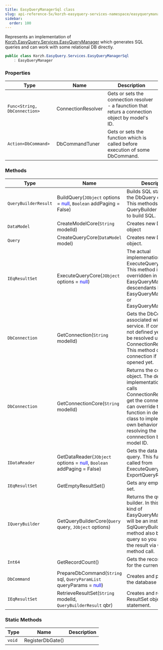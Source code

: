 ```yaml
---
title: EasyQueryManagerSql class
slug: api-reference-5x/korzh-easyquery-services-namespace/easyquerymanagersql-class
sidebar:
  order: 100
---
```


Represents an implementation of [Korzh.EasyQuery.Services.EasyQueryManager](///easyquery/docs/api-reference-5x/korzh-easyquery-services-namespace/easyquerymanager-class)  which generates SQL queries and can work with some relational DB directly.
```csharp
public class Korzh.EasyQuery.Services.EasyQueryManagerSql
    : EasyQueryManager

```

### Properties

| Type | Name | Description | 
| --- | --- | --- | 
| `Func<String, DbConnection>` | ConnectionResolver | Gets or sets the connection resolver - a faunction that returs a connection object by model's ID. | 
| `Action<DbCommand>` | DbCommandTuner | Gets or sets the function which is called before execution of some DbCommand. | 


### Methods

| Type | Name | Description | 
| --- | --- | --- | 
| `QueryBuilderResult` | BuildQuery(`JObject` options = <span style='color: blue'>null</span>, `Boolean` addPaging = False) | Builds SQL statement by the DbQuery object. This methods calls QueryBuilder delegate to build SQL. | 
| `DataModel` | CreateModelCore(`String` modelId) | Creates new DataModel object | 
| `Query` | CreateQueryCore(`DataModel` model) | Creates new DbQuery object. | 
| `IEqResultSet` | ExecuteQueryCore(`JObject` options = <span style='color: blue'>null</span>) | The actual implemenation of ExecuteQuery function.  This method is overridden in EasyQueryManagerBase descendants like EasyQueryManagerSql or EasyQueryManagerLinq. | 
| `DbConnection` | GetConnection(`String` modelId) | Gets the DbConnection associated with this service. If connection is not defined yet - it wil be resolved using ConnectionResolver.  This method opens the connection if it's not opened yet. | 
| `DbConnection` | GetConnectionCore(`String` modelId) | Returns the connection object. The default implementations just calls ConnectionResolved to get the connection.  You can override this function in dervived class to implement your own behavior of resolving the connnection by the model ID. | 
| `IDataReader` | GetDataReader(`JObject` options = <span style='color: blue'>null</span>, `Boolean` addPaging = False) | Gets the data reader by query. This function is called from ExecuteQuery or ExportQueryResult. | 
| `IEqResultSet` | GetEmptyResultSet() | Gets any empty result set. | 
| `IQueryBuilder` | GetQueryBuilderCore(`Query` query, `JObject` options) | Returns the query builder. In this particular kind of EasyQueryManager it will be an instance of SqlQueryBuilder.  This method also builds the query so you can read the result via GetResult method call. | 
| `Int64` | GetRecordCount() | Gets the record count for the current query | 
| `DbCommand` | PrepareDbCommand(`String` sql, `QueryParamList` queryParams = <span style='color: blue'>null</span>) | Creates and prepares the database command. | 
| `IEqResultSet` | RetrieveResultSet(`String` modelId, `QueryBuilderResult` qbr) | Creates and returns a ResultSet object by SQL statement. | 


### Static Methods

| Type | Name | Description | 
| --- | --- | --- | 
| `void` | RegisterDbGate() |  |

